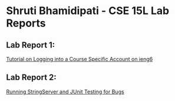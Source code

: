 # Shruti Bhamidipati - CSE 15L Lab Reports
## Lab Report 1: 
[Tutorial on Logging into a Course Specific Account on ieng6](https://shruti-create.github.io/cse15l-lab-reports/week-1.html)

## Lab Report 2: 
[Running StringServer and JUnit Testing for Bugs](https://shruti-create.github.io/cse15l-lab-reports/week-3.html)
